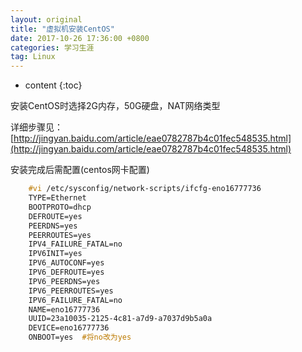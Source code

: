 ```yaml
---
layout: original
title: "虚拟机安装CentOS"
date: 2017-10-26 17:36:00 +0800 
categories: 学习生涯
tag: Linux
---
```

* content
{:toc}


安装CentOS时选择2G内存，50G硬盘，NAT网络类型

详细步骤见：[http://jingyan.baidu.com/article/eae0782787b4c01fec548535.html](http://jingyan.baidu.com/article/eae0782787b4c01fec548535.html)

安装完成后需配置(centos网卡配置)

```css
	#vi /etc/sysconfig/network-scripts/ifcfg-eno16777736
	TYPE=Ethernet
	BOOTPROTO=dhcp
	DEFROUTE=yes
	PEERDNS=yes
	PEERROUTES=yes
	IPV4_FAILURE_FATAL=no
	IPV6INIT=yes
	IPV6_AUTOCONF=yes
	IPV6_DEFROUTE=yes
	IPV6_PEERDNS=yes
	IPV6_PEERROUTES=yes
	IPV6_FAILURE_FATAL=no
	NAME=eno16777736
	UUID=23a10035-2125-4c81-a7d9-a7037d9b5a0a
	DEVICE=eno16777736
	ONBOOT=yes  #将no改为yes
```



